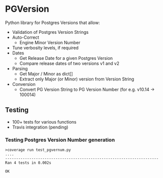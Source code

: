 # PGVersion

Python library for Postgres Versions that allow:
- Validation of Postgres Version Strings
- Auto-Correct
  - Engine Minor Version Number
- Tune verbosity levels, if required
- Dates
  - Get Release Date for a given Postgres Version
  - Compare release dates of two versions v1 and v2
- Parsing
  - Get Major / Minor as dict[]
  - Extract only Major (or Minor) version from Version String
- Conversion
  - Convert PG Version String to PG Version Number (for e.g. v10.14 -> 100014)


## Testing
- 100+ tests for various functions
- Travis integration (pending)


### Testing Postgres Version Number generation
```
>coverage run test_pgvernum.py
....
----------------------------------------------------------------------
Ran 4 tests in 0.002s

OK
```